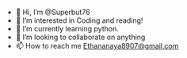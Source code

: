 - 👋 Hi, I’m @Superbut76
- 👀 I’m interested in Coding and reading!
- 🌱 I’m currently learning python.
- 💞️ I’m looking to collaborate on anything
- 📫 How to reach me Ethananaya8907@gmail.com

<!---
Superbut76/Superbut76 is a ✨ special ✨ repository because its `README.md` (this file) appears on your GitHub profile.
You can click the Preview link to take a look at your changes.
--->
